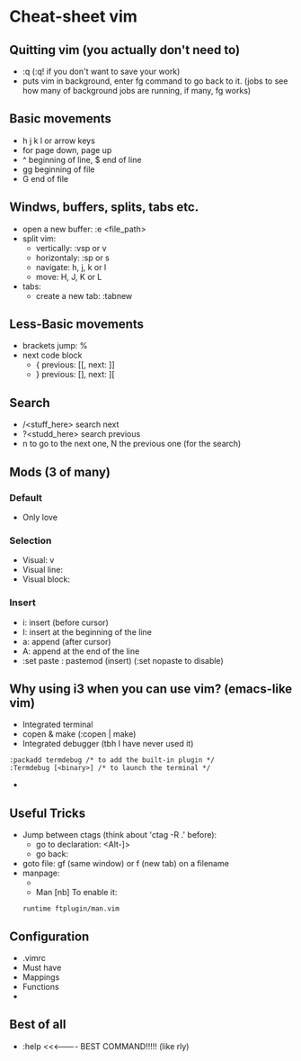 Cheat-sheet vim
==========================

## Quitting vim (you actually don't need to)
- :q (:q! if you don't want to save your work)
- <C-z> puts vim in background, enter fg command to go back to it. (jobs to see
  how many of background jobs are running, if many, fg <job-id> works)

## Basic movements
- h j k l or arrow keys
- <C-D> for page down, <C-U> page up
- ^ beginning of line, $ end of line
- gg beginning of file
- G end of file

## Windws, buffers, splits, tabs etc.
- open a new buffer: :e <file_path>
- split vim:
   - vertically: :vsp or <C-w>v
   - horizontaly: :sp or <C-w>s
   - navigate: <C-w>h, j, k or l
   - move: <C-w>H, J, K or L
- tabs:
   - create a new tab: :tabnew

## Less-Basic movements
- brackets jump: %
- next code block
   - { previous: [[, next: ]]
   - } previous: [], next: ][

## Search
- /<stuff_here> search next
- ?<studd_here> search previous
- n to go to the next one, N the previous one (for the search)

## Mods (3 of many)
### Default
- Only love

### Selection
- Visual: v
- Visual line: <Shift-v>
- Visual block: <C-v>

### Insert
- i: insert (before cursor)
- I: insert at the beginning of the line
- a: append (after cursor)
- A: append at the end of the line
- :set paste : pastemod (insert) (:set nopaste to disable)


## Why using i3 when you can use vim? (emacs-like vim)
- Integrated terminal
- copen & make (:copen | make)
- Integrated debugger (tbh I have never used it)
```
:packadd termdebug /* to add the built-in plugin */
:Termdebug [<binary>] /* to launch the terminal */
```
-
## Useful Tricks
- Jump between ctags (think about 'ctag -R .' before):
   - go to declaration: <Alt-]>
   - go back: <Alt-T>
- goto file: gf (same window) or <C-w>f (new tab) on a filename
- manpage:
   - <Shift-k>
   - Man [nb] <word> To enable it:
   ```
   runtime ftplugin/man.vim
   ```

## Configuration
- .vimrc
- Must have
- Mappings
- Functions
-
## Best of all
- :help <<<---- BEST COMMAND!!!!! (like rly)

